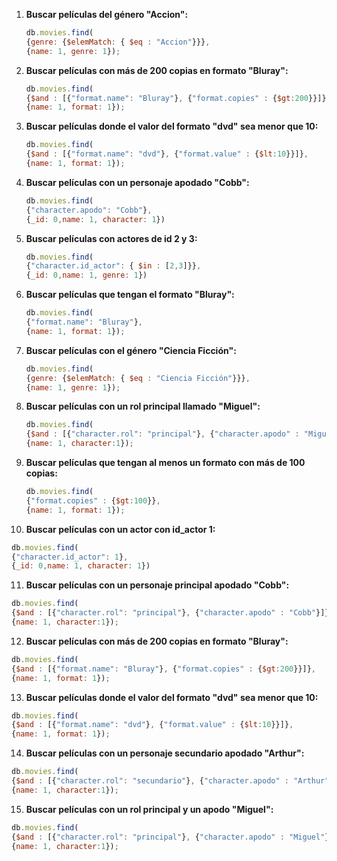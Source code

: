 1. **Buscar películas del género "Accion":**

   ``` javascript
   db.movies.find(
   {genre: {$elemMatch: { $eq : "Accion"}}},
   {name: 1, genre: 1});
   ```

2. **Buscar películas con más de 200 copias en formato "Bluray":**

   ``` javascript
   db.movies.find(
   {$and : [{"format.name": "Bluray"}, {"format.copies" : {$gt:200}}]},
   {name: 1, format: 1});
   ```

3. **Buscar películas donde el valor del formato "dvd" sea menor que 10:**

   ``` javascript
   db.movies.find(
   {$and : [{"format.name": "dvd"}, {"format.value" : {$lt:10}}]},
   {name: 1, format: 1});
   ```

4. **Buscar películas con un personaje apodado "Cobb":**

   ``` javascript
   db.movies.find(
   {"character.apodo": "Cobb"}, 
   {_id: 0,name: 1, character: 1})
   ```

5. **Buscar películas con actores de id 2 y 3:**

   ``` javascript
   db.movies.find(
   {"character.id_actor": { $in : [2,3]}}, 
   {_id: 0,name: 1, genre: 1})
   ```

6. **Buscar películas que tengan el formato "Bluray":**

   ``` javascript
   db.movies.find(
   {"format.name": "Bluray"},
   {name: 1, format: 1});
   ```

7. **Buscar películas con el género "Ciencia Ficción":**

   ``` javascript
   db.movies.find(
   {genre: {$elemMatch: { $eq : "Ciencia Ficción"}}},
   {name: 1, genre: 1});
   ```

8. **Buscar películas con un rol principal llamado "Miguel":**

   ``` javascript
   db.movies.find(
   {$and : [{"character.rol": "principal"}, {"character.apodo" : "Miguel"}]},
   {name: 1, character:1});
   ```

9. **Buscar películas que tengan al menos un formato con más de 100 copias:**

   ``` javascript
   db.movies.find(
   {"format.copies" : {$gt:100}},
   {name: 1, format: 1});
   ```

10. **Buscar películas con un actor con id_actor 1:**

   ```javascript
   db.movies.find(
   {"character.id_actor": 1}, 
   {_id: 0,name: 1, character: 1})
   ```

11. **Buscar películas con un personaje principal apodado "Cobb":**

   ``` javascript
   db.movies.find(
   {$and : [{"character.rol": "principal"}, {"character.apodo" : "Cobb"}]},
   {name: 1, character:1});
   ```
12. **Buscar películas con más de 200 copias en formato "Bluray":**

   ``` javascript
  db.movies.find(
{$and : [{"format.name": "Bluray"}, {"format.copies" : {$gt:200}}]},
{name: 1, format: 1});
   ```

13. **Buscar películas donde el valor del formato "dvd" sea menor que 10:**

   ``` javascript
   db.movies.find(
   {$and : [{"format.name": "dvd"}, {"format.value" : {$lt:10}}]},
   {name: 1, format: 1});
   ```

14. **Buscar películas con un personaje secundario apodado "Arthur":**

   ``` javascript
   db.movies.find(
   {$and : [{"character.rol": "secundario"}, {"character.apodo" : "Arthur"}]},
   {name: 1, character:1});
   ```

15. **Buscar películas con un rol principal y un apodo "Miguel":**

   ``` javascript
   db.movies.find(
   {$and : [{"character.rol": "principal"}, {"character.apodo" : "Miguel"}]},
   {name: 1, character:1});
   ```
